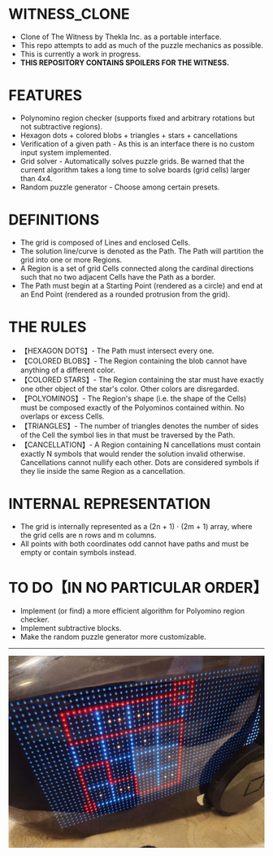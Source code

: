 # WITNESS_CLONE
- Clone of The Witness by Thekla Inc. as a portable interface.
- This repo attempts to add as much of the puzzle mechanics as possible.
  <br/>
- This is currently a work in progress.
- **THIS REPOSITORY CONTAINS SPOILERS FOR THE WITNESS.**

# FEATURES
- Polynomino region checker (supports fixed and arbitrary rotations but not subtractive regions).
- Hexagon dots + colored blobs + triangles + stars + cancellations
- Verification of a given path - As this is an interface there is no custom input system implemented.
- Grid solver - Automatically solves puzzle grids. Be warned that the current algorithm takes a long time to solve boards (grid cells) larger than 4x4.
- Random puzzle generator - Choose among certain presets.

# DEFINITIONS

- The grid is composed of Lines and enclosed Cells.
- The solution line/curve is denoted as the Path. The Path will partition the grid into one or more Regions.
- A Region is a set of grid Cells connected along the cardinal directions such that no two adjacent Cells have the Path as a border.
- The Path must begin at a Starting Point (rendered as a circle) and end at an End Point (rendered as a rounded protrusion from the grid).

# THE RULES

- 【HEXAGON DOTS】- The Path must intersect every one.
- 【COLORED BLOBS】- The Region containing the blob cannot have anything of a different color.
- 【COLORED STARS】- The Region containing the star must have exactly one other object of the star's color. Other colors are disregarded.
- 【POLYOMINOS】- The Region's shape (i.e. the shape of the Cells) must be composed exactly of the Polyominos contained within. No overlaps or excess Cells.
- 【TRIANGLES】- The number of triangles denotes the number of sides of the Cell the symbol lies in that must be traversed by the Path.
- 【CANCELLATION】- A Region containing N cancellations must contain exactly N symbols that would render the solution invalid otherwise. Cancellations cannot nullify each other. Dots are considered symbols if they lie inside the same Region as a cancellation.

# INTERNAL REPRESENTATION

- The grid is internally represented as a (2n + 1) ⋅ (2m + 1) array, where the grid cells are n rows and m columns.
- All points with both coordinates odd cannot have paths and must be empty or contain symbols instead.

# TO DO【IN NO PARTICULAR ORDER】

- Implement (or find) a more efficient algorithm for Polyomino region checker.
- Implement subtractive blocks.
- Make the random puzzle generator more customizable.
---

![Example!](examples/triangles.jpg?raw=true)
